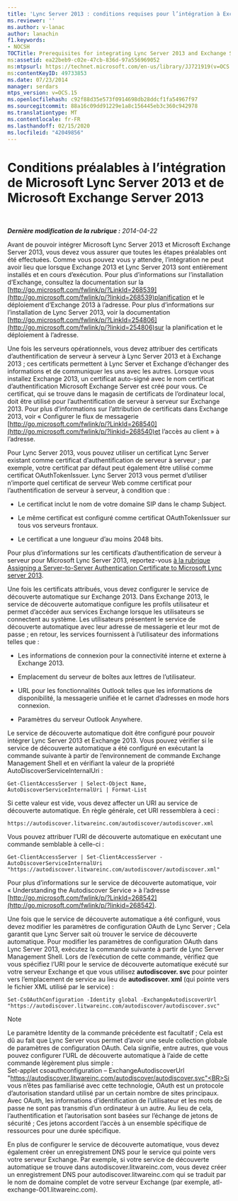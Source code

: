 ```yaml
---
title: 'Lync Server 2013 : conditions requises pour l’intégration à Exchange Server 2013'
ms.reviewer: ''
ms.author: v-lanac
author: lanachin
f1.keywords:
- NOCSH
TOCTitle: Prerequisites for integrating Lync Server 2013 and Exchange Server 2013
ms:assetid: ea22beb9-c02e-47cb-836d-97a556969052
ms:mtpsurl: https://technet.microsoft.com/en-us/library/JJ721919(v=OCS.15)
ms:contentKeyID: 49733853
ms.date: 07/23/2014
manager: serdars
mtps_version: v=OCS.15
ms.openlocfilehash: c92f88d35e573f0914698db28ddcf1fa54967f97
ms.sourcegitcommit: 88a16c09dd91229e1a8c156445eb3c360c942978
ms.translationtype: MT
ms.contentlocale: fr-FR
ms.lasthandoff: 02/15/2020
ms.locfileid: "42049856"
---
```

<div data-xmlns="http://www.w3.org/1999/xhtml">

<div class="topic" data-xmlns="http://www.w3.org/1999/xhtml" data-msxsl="urn:schemas-microsoft-com:xslt" data-cs="http://msdn.microsoft.com/">

<div data-asp="http://msdn2.microsoft.com/asp">

# <a name="prerequisites-for-integrating-microsoft-lync-server-2013-and-microsoft-exchange-server-2013"></a>Conditions préalables à l’intégration de Microsoft Lync Server 2013 et de Microsoft Exchange Server 2013

</div>

<div id="mainSection">

<div id="mainBody">

<span> </span>

_**Dernière modification de la rubrique :** 2014-04-22_

Avant de pouvoir intégrer Microsoft Lync Server 2013 et Microsoft Exchange Server 2013, vous devez vous assurer que toutes les étapes préalables ont été effectuées. Comme vous pouvez vous y attendre, l’intégration ne peut avoir lieu que lorsque Exchange 2013 et Lync Server 2013 sont entièrement installés et en cours d’exécution. Pour plus d’informations sur l’installation d’Exchange, consultez la documentation sur la [http://go.microsoft.com/fwlink/p/?LinkId=268539](http://go.microsoft.com/fwlink/p/?linkid=268539)planification et le déploiement d’Exchange 2013 à l’adresse. Pour plus d’informations sur l’installation de Lync Server 2013, voir la documentation [http://go.microsoft.com/fwlink/p/?LinkId=254806](http://go.microsoft.com/fwlink/p/?linkid=254806)sur la planification et le déploiement à l’adresse.

Une fois les serveurs opérationnels, vous devez attribuer des certificats d’authentification de serveur à serveur à Lync Server 2013 et à Exchange 2013 ; ces certificats permettent à Lync Server et Exchange d’échanger des informations et de communiquer les uns avec les autres. Lorsque vous installez Exchange 2013, un certificat auto-signé avec le nom certificat d’authentification Microsoft Exchange Server est créé pour vous. Ce certificat, qui se trouve dans le magasin de certificats de l’ordinateur local, doit être utilisé pour l’authentification de serveur à serveur sur Exchange 2013. Pour plus d’informations sur l’attribution de certificats dans Exchange 2013, voir « Configurer le flux de messagerie [http://go.microsoft.com/fwlink/p/?LinkId=268540](http://go.microsoft.com/fwlink/p/?linkid=268540)et l’accès au client » à l’adresse.

Pour Lync Server 2013, vous pouvez utiliser un certificat Lync Server existant comme certificat d’authentification de serveur à serveur ; par exemple, votre certificat par défaut peut également être utilisé comme certificat OAuthTokenIssuer. Lync Server 2013 vous permet d’utiliser n’importe quel certificat de serveur Web comme certificat pour l’authentification de serveur à serveur, à condition que :

  - Le certificat inclut le nom de votre domaine SIP dans le champ Subject.

  - Le même certificat est configuré comme certificat OAuthTokenIssuer sur tous vos serveurs frontaux.

  - Le certificat a une longueur d’au moins 2048 bits.

Pour plus d’informations sur les certificats d’authentification de serveur à serveur pour Microsoft Lync Server 2013, reportez-vous [à la rubrique Assigning a Server-to-Server Authentication Certificate to Microsoft Lync server 2013](lync-server-2013-assigning-a-server-to-server-authentication-certificate-to-lync-server-2013.md).

Une fois les certificats attribués, vous devez configurer le service de découverte automatique sur Exchange 2013. Dans Exchange 2013, le service de découverte automatique configure les profils utilisateur et permet d’accéder aux services Exchange lorsque les utilisateurs se connectent au système. Les utilisateurs présentent le service de découverte automatique avec leur adresse de messagerie et leur mot de passe ; en retour, les services fournissent à l’utilisateur des informations telles que :

  - Les informations de connexion pour la connectivité interne et externe à Exchange 2013.

  - Emplacement du serveur de boîtes aux lettres de l’utilisateur.

  - URL pour les fonctionnalités Outlook telles que les informations de disponibilité, la messagerie unifiée et le carnet d’adresses en mode hors connexion.

  - Paramètres du serveur Outlook Anywhere.

Le service de découverte automatique doit être configuré pour pouvoir intégrer Lync Server 2013 et Exchange 2013. Vous pouvez vérifier si le service de découverte automatique a été configuré en exécutant la commande suivante à partir de l’environnement de commande Exchange Management Shell et en vérifiant la valeur de la propriété AutoDiscoverServiceInternalUri :

    Get-ClientAccessServer | Select-Object Name, AutoDiscoverServiceInternalUri | Format-List

Si cette valeur est vide, vous devez affecter un URI au service de découverte automatique. En règle générale, cet URI ressemblera à ceci :

    https://autodiscover.litwareinc.com/autodiscover/autodiscover.xml

Vous pouvez attribuer l’URI de découverte automatique en exécutant une commande semblable à celle-ci :

    Get-ClientAccessServer | Set-ClientAccessServer -AutoDiscoverServiceInternalUri "https://autodiscover.litwareinc.com/autodiscover/autodiscover.xml"

Pour plus d’informations sur le service de découverte automatique, voir « Understanding the Autodiscover Service » à l’adresse [http://go.microsoft.com/fwlink/p/?LinkId=268542](http://go.microsoft.com/fwlink/p/?linkid=268542).

Une fois que le service de découverte automatique a été configuré, vous devez modifier les paramètres de configuration OAuth de Lync Server ; Cela garantit que Lync Server sait où trouver le service de découverte automatique. Pour modifier les paramètres de configuration OAuth dans Lync Server 2013, exécutez la commande suivante à partir de Lync Server Management Shell. Lors de l’exécution de cette commande, vérifiez que vous spécifiez l’URI pour le service de découverte automatique exécuté sur votre serveur Exchange et que vous utilisez **autodiscover. svc** pour pointer vers l’emplacement de service au lieu de **autodiscover. xml** (qui pointe vers le fichier XML utilisé par le service) :

    Set-CsOAuthConfiguration -Identity global -ExchangeAutodiscoverUrl "https://autodiscover.litwareinc.com/autodiscover/autodiscover.svc"

<div>


> [!NOTE]  
> Le paramètre Identity de la commande précédente est facultatif ; Cela est dû au fait que Lync Server vous permet d’avoir une seule collection globale de paramètres de configuration OAuth. Cela signifie, entre autres, que vous pouvez configurer l’URL de découverte automatique à l’aide de cette commande légèrement plus simple :<BR>Set-applet csoauthconfiguration – ExchangeAutodiscoverUrl "https://autodiscover.litwareinc.com/autodiscover/autodiscover.svc"<BR>Si vous n’êtes pas familiarisé avec cette technologie, OAuth est un protocole d’autorisation standard utilisé par un certain nombre de sites principaux. Avec OAuth, les informations d’identification de l’utilisateur et les mots de passe ne sont pas transmis d’un ordinateur à un autre. Au lieu de cela, l’authentification et l’autorisation sont basées sur l’échange de jetons de sécurité ; Ces jetons accordent l’accès à un ensemble spécifique de ressources pour une durée spécifique.



</div>

En plus de configurer le service de découverte automatique, vous devez également créer un enregistrement DNS pour le service qui pointe vers votre serveur Exchange. Par exemple, si votre service de découverte automatique se trouve dans autodiscover.litwareinc.com, vous devez créer un enregistrement DNS pour autodiscover.litwareinc.com qui se traduit par le nom de domaine complet de votre serveur Exchange (par exemple, atl-exchange-001.litwareinc.com).

</div>

<span> </span>

</div>

</div>

</div>

